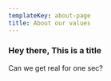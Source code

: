 ```yaml
---
templateKey: about-page
title: About our values
---
```

### Hey there, This is a title

Can we get real for one sec?
